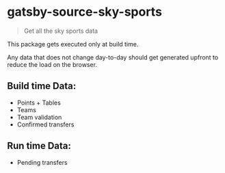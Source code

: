 # gatsby-source-sky-sports

> Get all the sky sports data

This package gets executed only at build time.

Any data that does not change day-to-day should get generated upfront to reduce the load on the browser.

## Build time Data:
 - Points + Tables
 - Teams
 - Team validation
 - Confirmed transfers

## Run time Data:
 - Pending transfers
